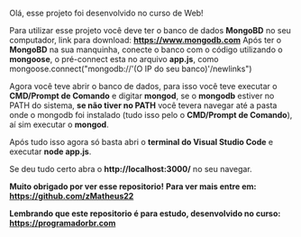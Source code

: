 Olá, esse projeto foi desenvolvido no curso de Web!

Para utilizar esse projeto você deve ter o banco de dados <strong>MongoBD</strong> no seu computador, link para download: <strong>https://www.mongodb.com</strong> 
Após ter o <strong>MongoBD</strong> na sua manquinha, conecte o banco com o código utilizando o <strong>mongoose</strong>, o pré-connect esta no arquivo <strong>app.js</strong>, 
como mongoose.connect("mongodb://'(O IP do seu banco)'/newlinks")

Agora você teve abrir o banco de dados, para isso você teve executar o <strong>CMD/Prompt de Comando</strong> e digitar <strong>mongod</strong>, se o <strong>mongodb</strong> estiver no PATH do sistema, <strong>se não tiver no PATH</strong> você tevera navegar até a pasta onde o mongodb foi instalado (tudo isso pelo o <strong>CMD/Prompt de Comando</strong>), aí sim executar o <strong>mongod</strong>.

Após tudo isso agora só basta abri o <strong>terminal do Visual Studio Code</strong> e executar <strong>node app.js</strong>.

Se deu tudo certo abra o <strong>http://localhost:3000/</strong> no seu navegar.


<strong>Muito obrigado por ver esse repositorio!</strong>
<strong>Para ver mais entre em: https://github.com/zMatheus22</strong>

<strong>Lembrando que este repositorio é para estudo, desenvolvido no curso: https://programadorbr.com</strong>
